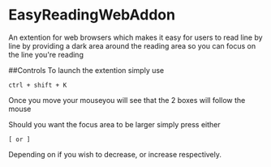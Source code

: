 # EasyReadingWebAddon
An extention for web browsers which makes it easy for users to read line by line by providing a dark area around the reading area so you can focus on the line you're reading

##Controls
To launch the extention simply use
```
ctrl + shift + K
```
Once you move your mouseyou will see that the 2 boxes will follow the mouse

Should you want the focus area to be larger simply press either 
```
[ or ]
```
Depending on if you wish to decrease, or increase respectively.
